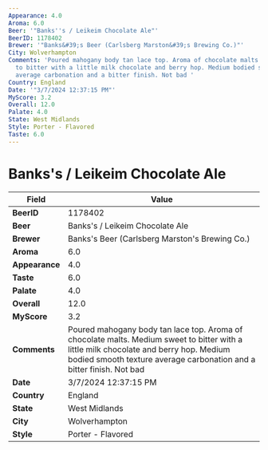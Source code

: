 ```yaml
---
Appearance: 4.0
Aroma: 6.0
Beer: '"Banks''s / Leikeim Chocolate Ale"'
BeerID: 1178402
Brewer: '"Banks&#39;s Beer (Carlsberg Marston&#39;s Brewing Co.)"'
City: Wolverhampton
Comments: 'Poured mahogany body tan lace top. Aroma of chocolate malts. Medium sweet
  to bitter with a little milk chocolate and berry hop. Medium bodied smooth texture
  average carbonation and a bitter finish. Not bad '
Country: England
Date: '"3/7/2024 12:37:15 PM"'
MyScore: 3.2
Overall: 12.0
Palate: 4.0
State: West Midlands
Style: Porter - Flavored
Taste: 6.0
---
```


# Banks's / Leikeim Chocolate Ale

| Field         | Value |
|---------------|-------|
| **BeerID** | 1178402 |
| **Beer** | Banks's / Leikeim Chocolate Ale |
| **Brewer** | Banks&#39;s Beer (Carlsberg Marston&#39;s Brewing Co.) |
| **Aroma** | 6.0 |
| **Appearance** | 4.0 |
| **Taste** | 6.0 |
| **Palate** | 4.0 |
| **Overall** | 12.0 |
| **MyScore** | 3.2 |
| **Comments** | Poured mahogany body tan lace top. Aroma of chocolate malts. Medium sweet to bitter with a little milk chocolate and berry hop. Medium bodied smooth texture average carbonation and a bitter finish. Not bad  |
| **Date** | 3/7/2024 12:37:15 PM |
| **Country** | England |
| **State** | West Midlands |
| **City** | Wolverhampton |
| **Style** | Porter - Flavored |
